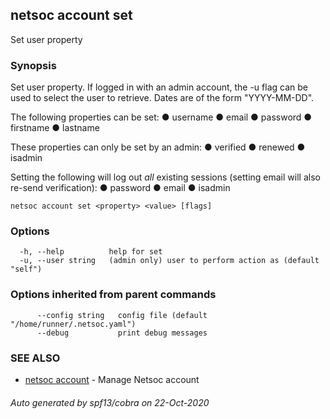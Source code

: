 ## netsoc account set

Set user property

### Synopsis

Set user property.
If logged in with an admin account, the -u flag can be used to
select the user to retrieve. Dates are of the form "YYYY-MM-DD".

The following properties can be set:
  ● username
  ● email
  ● password
  ● firstname
  ● lastname

These properties can only be set by an admin:
  ● verified
  ● renewed
  ● isadmin

Setting the following will log out *all* existing sessions (setting
email will also re-send verification):
  ● password
  ● email
  ● isadmin


```
netsoc account set <property> <value> [flags]
```

### Options

```
  -h, --help          help for set
  -u, --user string   (admin only) user to perform action as (default "self")
```

### Options inherited from parent commands

```
      --config string   config file (default "/home/runner/.netsoc.yaml")
      --debug           print debug messages
```

### SEE ALSO

* [netsoc account](netsoc_account.md)	 - Manage Netsoc account

###### Auto generated by spf13/cobra on 22-Oct-2020

